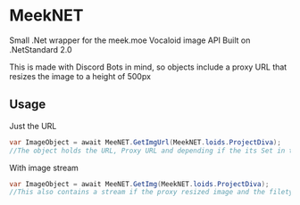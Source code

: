 # MeekNET
Small .Net wrapper for the meek.moe Vocaloid image API
Built on .NetStandard 2.0

This is made with Discord Bots in mind, so objects include a proxy URL that resizes the image to a height of 500px

## Usage

Just the URL
```cs
var ImageObject = await MeeNET.GetImgUrl(MeekNET.loids.ProjectDiva);
//The object holds the URL, Proxy URL and depending if the its Set in the API DB, a creator message 
```

With image stream
```cs
var ImageObject = await MeeNET.GetImg(MeekNET.loids.ProjectDiva);
//This also contains a stream if the proxy resized image and the filetype 
```
